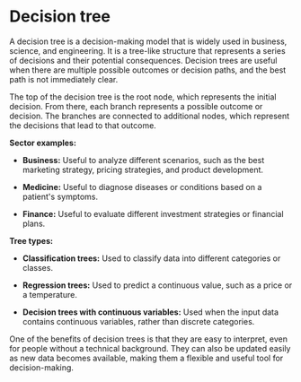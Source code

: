 # Decision tree

A decision tree is a decision-making model that is widely used in business, science, and engineering. It is a tree-like structure that represents a series of decisions and their potential consequences. Decision trees are useful when there are multiple possible outcomes or decision paths, and the best path is not immediately clear.

The top of the decision tree is the root node, which represents the initial decision. From there, each branch represents a possible outcome or decision. The branches are connected to additional nodes, which represent the decisions that lead to that outcome.

**Sector examples:**

* **Business:** Useful to analyze different scenarios, such as the best marketing strategy, pricing strategies, and product development.

* **Medicine:** Useful to diagnose diseases or conditions based on a patient's symptoms.

* **Finance:** Useful to evaluate different investment strategies or financial plans.

**Tree types:**

* **Classification trees:** Used to classify data into different categories or classes.

* **Regression trees:** Used to predict a continuous value, such as a price or a temperature.

* **Decision trees with continuous variables:** Used when the input data contains continuous variables, rather than discrete categories.

One of the benefits of decision trees is that they are easy to interpret, even for people without a technical background. They can also be updated easily as new data becomes available, making them a flexible and useful tool for decision-making.